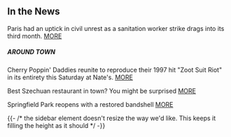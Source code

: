 ## In the News
Paris had an uptick in civil unrest as a sanitation worker strike drags into its third month.
[MORE](/)

##### AROUND TOWN
Cherry Poppin' Daddies reunite to reproduce their 1997 hit "Zoot Suit Riot" in its entirety this Saturday at Nate's.
[MORE](/)

Best Szechuan restaurant in town? You might be surprised
[MORE](/)

Springfield Park reopens with a restored bandshell
[MORE](/)

{{- /* the sidebar element doesn't resize the way we'd like. This keeps it filling the height as it should */ -}}


